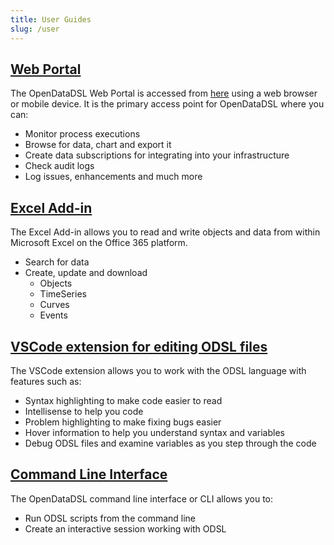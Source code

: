 ```yaml
---
title: User Guides
slug: /user
---
```


## [Web Portal](user/portal)
The OpenDataDSL Web Portal is accessed from [here](https://portal.opendatadsl.com) using a web browser or mobile device.
It is the primary access point for OpenDataDSL where you can:
* Monitor process executions
* Browse for data, chart and export it
* Create data subscriptions for integrating into your infrastructure
* Check audit logs
* Log issues, enhancements and much more

## [Excel Add-in](user/excel)
The Excel Add-in allows you to read and write objects and data from within Microsoft Excel on the Office 365 platform.
* Search for data
* Create, update and download
    * Objects
    * TimeSeries
    * Curves
    * Events

## [VSCode extension for editing ODSL files](user/vscode)
The VSCode extension allows you to work with the ODSL language with features such as:
* Syntax highlighting to make code easier to read
* Intellisense to help you code
* Problem highlighting to make fixing bugs easier
* Hover information to help you understand syntax and variables
* Debug ODSL files and examine variables as you step through the code

## [Command Line Interface](user/cli)
The OpenDataDSL command line interface or CLI allows you to:
* Run ODSL scripts from the command line
* Create an interactive session working with ODSL